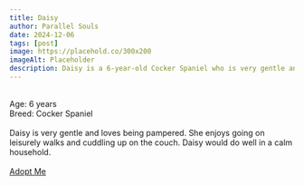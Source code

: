 ```yaml
---
title: Daisy
author: Parallel Souls
date: 2024-12-06
tags: [post]
image: https://placehold.co/300x200
imageAlt: Placeholder
description: Daisy is a 6-year-old Cocker Spaniel who is very gentle and loves being pampered. She enjoys going on leisurely walks and cuddling up on the couch. Daisy would do well in a calm household.
---
```

<br>
Age: 6 years
<br>
Breed: Cocker Spaniel
<br>
<br>
Daisy is very gentle and loves being pampered. She enjoys going on leisurely walks and cuddling up on the couch. Daisy would do well in a calm household.
<br>
<br>
<a href="mailto:petrescue@example.com?subject=Adopt Daisy" class="btn btn--primary">Adopt Me</a>
